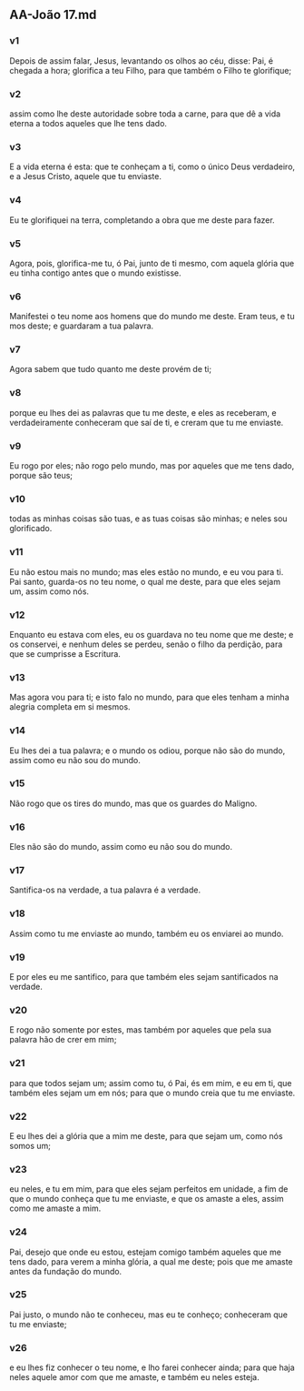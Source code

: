 ## AA-João 17.md
### v1
 Depois de assim falar, Jesus, levantando os olhos ao céu, disse: Pai, é chegada a hora; glorifica a teu Filho, para que também o Filho te glorifique;
### v2
 assim como lhe deste autoridade sobre toda a carne, para que dê a vida eterna a todos aqueles que lhe tens dado.
### v3
 E a vida eterna é esta: que te conheçam a ti, como o único Deus verdadeiro, e a Jesus Cristo, aquele que tu enviaste.
### v4
 Eu te glorifiquei na terra, completando a obra que me deste para fazer.
### v5
 Agora, pois, glorifica-me tu, ó Pai, junto de ti mesmo, com aquela glória que eu tinha contigo antes que o mundo existisse.
### v6
 Manifestei o teu nome aos homens que do mundo me deste. Eram teus, e tu mos deste; e guardaram a tua palavra.
### v7
 Agora sabem que tudo quanto me deste provém de ti;
### v8
 porque eu lhes dei as palavras que tu me deste, e eles as receberam, e verdadeiramente conheceram que saí de ti, e creram que tu me enviaste.
### v9
 Eu rogo por eles; não rogo pelo mundo, mas por aqueles que me tens dado, porque são teus;
### v10
 todas as minhas coisas são tuas, e as tuas coisas são minhas; e neles sou glorificado.
### v11
 Eu não estou mais no mundo; mas eles estão no mundo, e eu vou para ti. Pai santo, guarda-os no teu nome, o qual me deste, para que eles sejam um, assim como nós.
### v12
 Enquanto eu estava com eles, eu os guardava no teu nome que me deste; e os conservei, e nenhum deles se perdeu, senão o filho da perdição, para que se cumprisse a Escritura.
### v13
 Mas agora vou para ti; e isto falo no mundo, para que eles tenham a minha alegria completa em si mesmos.
### v14
 Eu lhes dei a tua palavra; e o mundo os odiou, porque não são do mundo, assim como eu não sou do mundo.
### v15
 Não rogo que os tires do mundo, mas que os guardes do Maligno.
### v16
 Eles não são do mundo, assim como eu não sou do mundo.
### v17
 Santifica-os na verdade, a tua palavra é a verdade.
### v18
 Assim como tu me enviaste ao mundo, também eu os enviarei ao mundo.
### v19
 E por eles eu me santifico, para que também eles sejam santificados na verdade.
### v20
 E rogo não somente por estes, mas também por aqueles que pela sua palavra hão de crer em mim;
### v21
 para que todos sejam um; assim como tu, ó Pai, és em mim, e eu em ti, que também eles sejam um em nós; para que o mundo creia que tu me enviaste.
### v22
 E eu lhes dei a glória que a mim me deste, para que sejam um, como nós somos um;
### v23
 eu neles, e tu em mim, para que eles sejam perfeitos em unidade, a fim de que o mundo conheça que tu me enviaste, e que os amaste a eles, assim como me amaste a mim.
### v24
 Pai, desejo que onde eu estou, estejam comigo também aqueles que me tens dado, para verem a minha glória, a qual me deste; pois que me amaste antes da fundação do mundo.
### v25
 Pai justo, o mundo não te conheceu, mas eu te conheço; conheceram que tu me enviaste;
### v26
 e eu lhes fiz conhecer o teu nome, e lho farei conhecer ainda; para que haja neles aquele amor com que me amaste, e também eu neles esteja.
